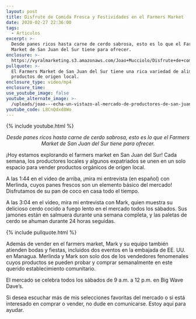 ```yaml
---
layout: post
title: Disfrute de Comida Fresca y Festividades en el Farmers Market
date: 2020-02-27 22:36:00
tags:
  - Articulos
excerpt: >-
  Desde panes ricos hasta carne de cerdo sabrosa, esto es lo que el Farmers
  Market de San Juan del Sur tiene para ofrecer.
enclosure: >-
  https://vyralmarketing.s3.amazonaws.com/Joao+Mucciolo/Disfrute+de+comida+fresca+y+festividades+en+el+mercado+de+agricultores.mp4
pullquote: >-
  El Farmers Market de San Juan del Sur tiene una rica variedad de alimentos y
  productos de origen local.
enclosure_type: video/mp4
enclosure_time:
use_youtube_image: false
youtube_alternate_image: >-
  /uploads/joao---echa-un-vistazo-al-mercado-de-productores-de-san-juan-del-sur-youtube-1.jpg
youtube_code: L8CnQdxd8Wo
---
```


{% include youtube.html %}

<p style="text-align: center;"><em>Desde panes ricos hasta carne de cerdo sabrosa, esto es lo que el Farmers Market de San Juan del Sur tiene para ofrecer.</em></p>

&iexcl;Hoy estamos explorando el farmers market en San Juan del Sur\! Cada semana, los productores locales y algunos expatriados se unen en un solo espacio para vender productos org&aacute;nicos de origen local.

A las 1:44 en el video de arriba, &iexcl;mira mi entrevista (en espa&ntilde;ol) con Merlinda, cuyos panes frescos son un elemento b&aacute;sico del mercado\! Disfrutamos de su pan de coco en casa todo el tiempo.

A las 3:04 en el video, mira mi entrevista con Mark, quien muestra su delicioso cerdo cocido a fuego lento en el mercado todos los s&aacute;bados. Sus jamones est&aacute;n en salmuera durante una semana completa, y las paletas de cerdo se ahuman durante 24 horas seguidas.

{% include pullquote.html %}

Adem&aacute;s de vender en el farmers market, Mark y su equipo tambi&eacute;n atienden bodas y fiestas, incluidos dos eventos en la embajada de EE. UU. en Managua. Merlinda y Mark son solo dos de los vendedores fenomenales cuyos productos se pueden probar y comprar semanalmente en este querido establecimiento comunitario.

El mercado se celebra todos los s&aacute;bados de 9 a.m. a 12 p.m. en Big Wave Dave’s.

Si desea escuchar m&aacute;s de mis selecciones favoritas del mercado o si est&aacute; interesado en comprar o vender, no dude en comunicarse. Estoy aqui para ayudar.